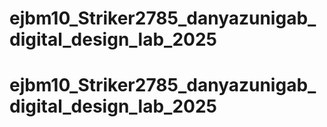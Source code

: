 # ejbm10_Striker2785_danyazunigab_digital_design_lab_2025
# ejbm10_Striker2785_danyazunigab_digital_design_lab_2025
